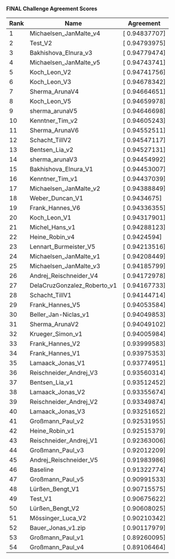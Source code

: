 **FINAL Challenge Agreement Scores**



|Rank|Name|Agreement|
|----|-----|---|
|1|Michaelsen_JanMalte_v4|[ 0.94837707]|
|2|Test_V2|[ 0.94793975]|
|3|Bakhishova_Elnura_v3|[ 0.94779474]|
|4|Michaelsen_JanMalte_v5|[ 0.94743741]|
|5|Koch_Leon_V2|[ 0.94741756]|
|6|Koch_Leon_V3|[ 0.94678342]|
|7|Sherma_ArunaV4|[ 0.94664651]|
|8|Koch_Leon_V5|[ 0.94659978]|
|9|sherma_arunaV5|[ 0.94646698]|
|10|Kenntner_Tim_v2|[ 0.94605243]|
|11|Sherma_ArunaV6|[ 0.94552511]|
|12|Schacht_TillV2|[ 0.94547117]|
|13|Bentsen_Lia_v2|[ 0.94527131]|
|14|sherma_arunaV3|[ 0.94454992]|
|15|Bakhishova_Elnura_V1|[ 0.94453007]|
|16|Kenntner_Tim_v1|[ 0.94437039]|
|17|Michaelsen_JanMalte_v2|[ 0.94388849]|
|18|Weber_Duncan_V1|[ 0.9434675]|
|19|Frank_Hannes_V6|[ 0.94336355]|
|20|Koch_Leon_V1|[ 0.94317901]|
|21|Michel_Hans_v1|[ 0.94288123]|
|22|Heine_Robin_v4|[ 0.9424594]|
|23|Lennart_Burmeister_V5|[ 0.94213516]|
|24|Michaelsen_JanMalte_v1|[ 0.94208449]|
|25|Michaelsen_JanMalte_v3|[ 0.94185799]|
|26|Andrej_Reischneider_V4|[ 0.94172978]|
|27|DelaCruzGonzalez_Roberto_v1|[ 0.94167733]|
|28|Schacht_TillV1|[ 0.94144714]|
|29|Frank_Hannes_V5|[ 0.94053584]|
|30|Beller_Jan-Niclas_v1|[ 0.94049853]|
|31|Sherma_ArunaV2|[ 0.94049102]|
|32|Krueger_Simon_v1|[ 0.94005984]|
|33|Frank_Hannes_V2|[ 0.93999583]|
|34|Frank_Hannes_V1|[ 0.93975353]|
|35|Lamaack_Jonas_V1|[ 0.93774951]|
|36|Reischneider_Andrej_V3|[ 0.93560314]|
|37|Bentsen_Lia_v1|[ 0.93512452]|
|38|Lamaack_Jonas_V2|[ 0.93355674]|
|39|Reischneider_Andrej_V2|[ 0.93349874]|
|40|Lamaack_Jonas_V3|[ 0.93251652]|
|41|Großmann_Paul_v2|[ 0.92531955]|
|42|Heine_Robin_v1|[ 0.92515379]|
|43|Reischneider_Andrej_V1|[ 0.92363006]|
|44|Großmann_Paul_v3|[ 0.92012209]|
|45|Andrej_Reischneider_V5|[ 0.91983986]|
|46|Baseline|[ 0.91322774]|
|47|Großmann_Paul_v5|[ 0.90991533]|
|48|Lürßen_Bengt_V1|[ 0.90715575]|
|49|Test_V1|[ 0.90675622]|
|50|Lürßen_Bengt_V2|[ 0.90608025]|
|51|Mössinger_Luca_V2|[ 0.90210342]|
|52|Bauer_Jonas_v1.zip|[ 0.90117979]|
|53|Großmann_Paul_v1|[ 0.89260095]|
|54|Großmann_Paul_v4|[ 0.89106464]|
